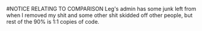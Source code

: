 #NOTICE RELATING TO COMPARISON
Leg's admin has some junk left from when I removed my shit and some other shit skidded off other people, but rest of the 90% is 1:1 copies of code.

